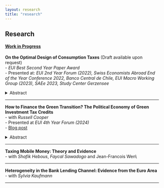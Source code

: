 ```yaml
---
layout: research
title: "research"
---
```


## Research

#### <ins>Work in Progress</ins>
**On the Optimal Design of Consumption Taxes** (Draft available upon request)\
    -  *EUI Best Second Year Paper Award*\
    - Presented at: *EUI 2nd Year Forum (2022), Swiss Economists Abroad End of the Year Conference 2022, Banco Central de Chile, EUI Macro Working Group (2023), SAEe 2023, Study Center Gerzensee*
<details>
  <summary>Abstract</summary>
How should differentiated consumption taxes be designed in the presence of capital income taxes and progressive labor income taxes?
I study this question using a quantitative model featuring heterogeneous households with non-homothetic preferences, uninsurable idiosyncratic risk, and a government that uses various tax instruments to raise revenue. I estimate the parameters governing households' demand using data from the US Consumption Expenditure Survey, and show that my model matches the heterogeneous consumption behavior across the income distribution. Allowing the benevolent government to jointly optimize consumption taxes on 11 different consumption categories and labor income taxes, I find that necessities should be heavily subsidized (-50%), that luxuries are optimally taxed at a positive rate (12%), and that the level of the labor income tax is increased while its progressivity remains largely unchanged from the status quo. Three main mechanisms explain why such differentiated tax rates are welfare maximizing: they reduce consumption inequality by subsidizing essential goods of low-income households, imply a targeted taxation of the initial wealth of high-wealth households, and induce highly productive households to increase their labor supply.
</details>
 
    
---

**How to Finance the Green Transition? The Political Economy of Green Investment Tax Credits**\
    - with *Russell Cooper*\
    - Presented at *EUI 4th Year Forum (2024)*\
    - [Blog post](https://lafonte.eui.eu/2024/04/11/financing-the-green-transition-the-political-economy-of-investment-tax-credits/)
<details>
  <summary>Abstract</summary>
We study the aggregate and distributional consequences of green investment tax credits (ITCs) and ask under which financing structures such environmental policies would be adopted by a majority of voters and sustained in the long run. We develop an overlapping generations model with heterogeneous households, multiple sectors, and a government that wants to introduce a green ITC to reduce pollution. Our model highlights both an intratemporal (across the income distribution) and an intertemporal (across generations) disagreement about the desirability of green ITCs arising from the unequal distribution of the costs and benefits. Together, they can lead to voting outcomes in which the ITC would never be adopted, even though it would be welfare improving for a majority of the population in the long run. We show that allowing for some debt financing of the ITC can overcome this political gridlock. Moreover, this debt can be fully repaid in the long run while maintaining high approval rates for the ITC. Changes in asset market participation rates and factor prices induced by the ITC explain why fully tax-financed ITCs are approved only in the long run, but not at the time of introduction of the ITC.
</details>

---

**Taxing Mobile Money: Theory and Evidence**\
    - with *Shafik Hebous*, *Faycal Sawadogo* and Jean-Francois Wen\
    
---
    
**Heterogeneity in the Bank Lending Channel: Evidence from the Euro Area**\
    - with *Sylvia Kaufmann*
    
---

